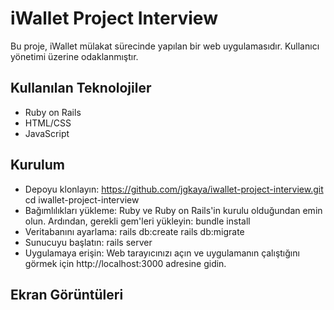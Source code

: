 # iWallet Project Interview

Bu proje, iWallet mülakat sürecinde yapılan bir web uygulamasıdır. Kullanıcı yönetimi üzerine odaklanmıştır.

## Kullanılan Teknolojiler

- Ruby on Rails
- HTML/CSS
- JavaScript

## Kurulum

- Depoyu klonlayın:
  https://github.com/jgkaya/iwallet-project-interview.git
  cd iwallet-project-interview
- Bağımlılıkları yükleme:
  Ruby ve Ruby on Rails'in kurulu olduğundan emin olun. Ardından, gerekli gem'leri yükleyin:
  bundle install
- Veritabanını ayarlama:
  rails db:create
  rails db:migrate
- Sunucuyu başlatın:
  rails server
- Uygulamaya erişin:
  Web tarayıcınızı açın ve uygulamanın çalıştığını görmek için http://localhost:3000 adresine gidin.

## Ekran Görüntüleri

